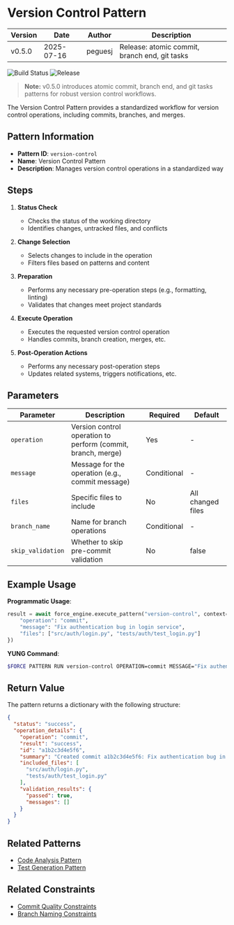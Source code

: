 # Version Control Pattern

| Version | Date       | Author   | Description                                  |
|---------|------------|----------|----------------------------------------------|
| v0.5.0  | 2025-07-16 | peguesj  | Release: atomic commit, branch end, git tasks |

![Build Status](https://img.shields.io/github/actions/workflow/status/peguesj/yj-dev_sentinel/ci.yml?branch=main)
![Release](https://img.shields.io/github/v/release/peguesj/yj-dev_sentinel)

> **Note:** v0.5.0 introduces atomic commit, branch end, and git tasks patterns for robust version control workflows.

The Version Control Pattern provides a standardized workflow for version control operations, including commits, branches, and merges.

## Pattern Information

- **Pattern ID**: `version-control`
- **Name**: Version Control Pattern
- **Description**: Manages version control operations in a standardized way

## Steps

1. **Status Check**
   - Checks the status of the working directory
   - Identifies changes, untracked files, and conflicts

2. **Change Selection**
   - Selects changes to include in the operation
   - Filters files based on patterns and content

3. **Preparation**
   - Performs any necessary pre-operation steps (e.g., formatting, linting)
   - Validates that changes meet project standards

4. **Execute Operation**
   - Executes the requested version control operation
   - Handles commits, branch creation, merges, etc.

5. **Post-Operation Actions**
   - Performs any necessary post-operation steps
   - Updates related systems, triggers notifications, etc.

## Parameters

| Parameter | Description | Required | Default |
|-----------|-------------|----------|---------|
| `operation` | Version control operation to perform (commit, branch, merge) | Yes | - |
| `message` | Message for the operation (e.g., commit message) | Conditional | - |
| `files` | Specific files to include | No | All changed files |
| `branch_name` | Name for branch operations | Conditional | - |
| `skip_validation` | Whether to skip pre-commit validation | No | false |

## Example Usage

**Programmatic Usage**:

```python
result = await force_engine.execute_pattern("version-control", context={
    "operation": "commit",
    "message": "Fix authentication bug in login service",
    "files": ["src/auth/login.py", "tests/auth/test_login.py"]
})
```

**YUNG Command**:

```bash
$FORCE PATTERN RUN version-control OPERATION=commit MESSAGE="Fix authentication bug in login service" FILES=src/auth/login.py,tests/auth/test_login.py
```

## Return Value

The pattern returns a dictionary with the following structure:

```json
{
  "status": "success",
  "operation_details": {
    "operation": "commit",
    "result": "success",
    "id": "a1b2c3d4e5f6",
    "summary": "Created commit a1b2c3d4e5f6: Fix authentication bug in login service",
    "included_files": [
      "src/auth/login.py",
      "tests/auth/test_login.py"
    ],
    "validation_results": {
      "passed": true,
      "messages": []
    }
  }
}
```

## Related Patterns

- [Code Analysis Pattern](code-analysis.md)
- [Test Generation Pattern](test-generation.md)

## Related Constraints

- [Commit Quality Constraints](../constraints/commit-quality.md)
- [Branch Naming Constraints](../constraints/branch-naming.md)
